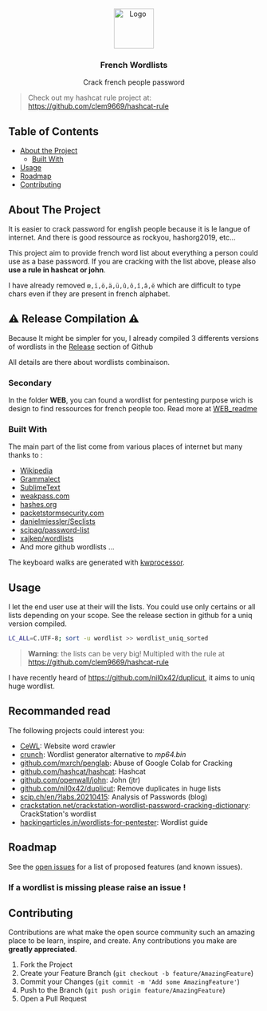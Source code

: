 <!-- PROJECT LOGO -->
<br />
<p align="center">
  <a href="https://github.com/clem9669/wordlists/">
    <img src="https://s.rfi.fr/media/display/f19b9c3c-1723-11ea-b771-005056bf7c53/w:310/p:16x9/dictionnaire_5_0.jpg" alt="Logo" width="80" height="80">
  </a>

  <h3 align="center">French Wordlists</h3>

  <p align="center">
    Crack french people password
  </p>

> Check out my hashcat rule project at: https://github.com/clem9669/hashcat-rule

<!-- TABLE OF CONTENTS -->
## Table of Contents

* [About the Project](#about-the-project)
  * [Built With](#built-with)
* [Usage](#usage)
* [Roadmap](#roadmap)
* [Contributing](#contributing)

<!-- ABOUT THE PROJECT -->
## About The Project

It is easier to crack password for english people because it is le langue of internet. And there is good ressource as rockyou, hashorg2019, etc...

This project aim to provide french word list about everything a person could use as a base password.
If you are cracking with the list above, please also **use a rule in hashcat or john**.

I have already removed `œ,ï,ö,ä,ü,û,ô,î,â,ë` which are difficult to type chars even if they are present in french alphabet.

## ⚠️ Release Compilation ⚠️

Because It might be simpler for you, I already compiled 3 differents versions of wordlists in the [Release](https://github.com/clem9669/wordlists/releases) section of Github

All details are there about wordlists combinaison.

### Secondary

In the folder **WEB**, you can found a wordlist for pentesting purpose wich is design to find ressources for french people too. 
Read more at [WEB_readme](https://github.com/clem9669/wordlists/blob/master/Web/README.md)

### Built With
The main part of the list come from various places of internet but many thanks to :
* [Wikipedia](https://www.wikipedia.org/)
* [Grammalect](https://grammalecte.net/download.php?prj=fr)
* [SublimeText](https://www.sublimetext.com/)
* [weakpass.com](https://weakpass.com/)
* [hashes.org](https://hashes.org)
* [packetstormsecurity.com](https://packetstormsecurity.com/Crackers/wordlists/)
* [danielmiessler/Seclists](https://github.com/danielmiessler/SecLists/)
* [scipag/password-list](https://github.com/scipag/password-list/)
* [xajkep/wordlists](https://github.com/xajkep/wordlists)
* And more github wordlists ...

The keyboard walks are generated with [kwprocessor](https://github.com/hashcat/kwprocessor).

<!-- USAGE EXAMPLES -->
## Usage

I let the end user use at their will the lists. 
You could use only certains or all lists depending on your scope.
See the release section in github for a uniq version compiled.

```bash
LC_ALL=C.UTF-8; sort -u wordlist >> wordlist_uniq_sorted
```

> **Warning**: the lists can be very big!
> Multipled with the rule at https://github.com/clem9669/hashcat-rule

I have recently heard of https://github.com/nil0x42/duplicut, it aims to uniq huge wordlist.


## Recommanded read

The following projects could interest you:
  - [CeWL](https://tools.kali.org/password-attacks/cewl): Website word crawler
  - [crunch](https://tools.kali.org/password-attacks/crunch): Wordlist generator alternative to *mp64.bin*
  - [github.com/mxrch/penglab](https://github.com/mxrch/penglab): Abuse of Google Colab for Cracking
  - [github.com/hashcat/hashcat](https://github.com/hashcat/hashcat): Hashcat
  - [github.com/openwall/john](https://github.com/openwall/john): John (jtr)
  - [github.com/nil0x42/duplicut](https://github.com/nil0x42/duplicut): Remove duplicates in huge lists
  - [scip.ch/en/?labs.20210415](https://www.scip.ch/en/?labs.20210415): Analysis of Passwords (blog)
  - [crackstation.net/crackstation-wordlist-password-cracking-dictionary](https://crackstation.net/crackstation-wordlist-password-cracking-dictionary.htm): CrackStation's wordlist
  - [hackingarticles.in/wordlists-for-pentester](https://www.hackingarticles.in/wordlists-for-pentester/): Wordlist guide

<!-- ROADMAP -->
## Roadmap

See the [open issues](https://github.com/clem9669/wordlists/issues) for a list of proposed features (and known issues).

### If a wordlist is missing please raise an issue ! 

<!-- CONTRIBUTING -->
## Contributing

Contributions are what make the open source community such an amazing place to be learn, inspire, and create. Any contributions you make are **greatly appreciated**.

1. Fork the Project
2. Create your Feature Branch (`git checkout -b feature/AmazingFeature`)
3. Commit your Changes (`git commit -m 'Add some AmazingFeature'`)
4. Push to the Branch (`git push origin feature/AmazingFeature`)
5. Open a Pull Request
